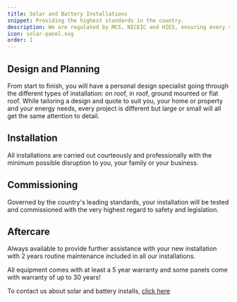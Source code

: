 ```yaml
---
title: Solar and Battery Installations
snippet: Providing the highest standards in the country.
description: We are regulated by MCS, NICEIC and HIES, ensuring every system we install is completed to the highest standard.
icon: solar-panel.svg
order: 1
---
```


## Design and Planning

From start to finish, you will have a personal design specialist going through the different types of installation: on roof, in roof, ground mounted or flat roof. While tailoring a design and quote to suit you, your home or property and your energy needs, every project is different but large or small will all get the same attention to detail.

## Installation

All installations are carried out courteously and professionally with the minimum possible disruption to you, your family or your business.

## Commissioning

Governed by the country's leading standards, your installation will be tested and commissioned with the very highest regard to safety and legislation.

## Aftercare

Always available to provide further assistance with your new installation with 2 years routine maintenance included in all our installations.

All equipment comes with at least a 5 year warranty and some panels come with warranty of up to 30 years!

To contact us about solar and battery installs, [click here](/contact/)
